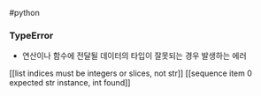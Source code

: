 ---
---
#python 
### TypeError
+ 연산이나 함수에 전달될 데이터의 타입이 잘못되는 경우 발생하는 에러

[[list indices must be integers or slices, not str]]
[[sequence item 0 expected str instance, int found]]
